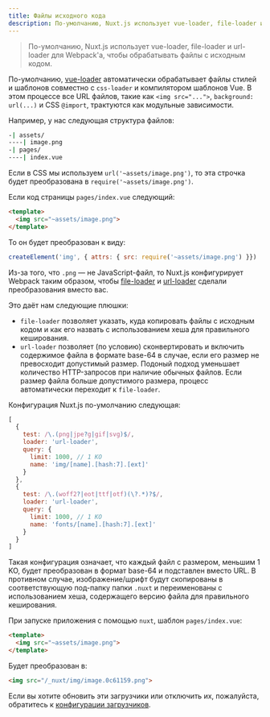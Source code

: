 ```yaml
---
title: Файлы исходного кода
description: По-умолчанию, Nuxt.js использует vue-loader, file-loader и url-loader для Webpack'а, чтобы обрабатывать файлы с исходным кодом.
---
```


> По-умолчанию, Nuxt.js использует vue-loader, file-loader и url-loader для Webpack'а, чтобы обрабатывать файлы с исходным кодом.

По-умолчанию, [vue-loader](http://vue-loader.vuejs.org/en/) автоматически обрабатывает файлы стилей и шаблонов совместно с `css-loader` и компилятором шаблонов Vue. В этом процессе все URL файлов, такие как `<img src="...">`, `background: url(...)` и CSS `@import`, трактуются как модульные зависимости.

Например, у нас следующая структура файлов:

```bash
-| assets/
----| image.png
-| pages/
----| index.vue
```

Если в CSS мы используем `url('~assets/image.png')`, то эта строчка будет преобразована в `require('~assets/image.png')`.

Если код страницы `pages/index.vue` следующий:
```html
<template>
  <img src="~assets/image.png">
</template>
```

То он будет преобразован к виду:

```js
createElement('img', { attrs: { src: require('~assets/image.png') }})
```

Из-за того, что `.png` — не JavaScript-файл, то Nuxt.js конфигурирует Webpack таким образом, чтобы [file-loader](https://github.com/webpack/file-loader) и [url-loader](https://github.com/webpack/url-loader) сделали преобразования вместо вас.

Это даёт нам следующие плюшки:
- `file-loader` позволяет указать, куда копировать файлы с исходным кодом и как его назвать с использованием хеша для правильного кеширования.
- `url-loader` позволяет (по условию) сконвертировать и включить содержимое файла в формате base-64 в случае, если его размер не превосходит допустимый размер. Подоный подход уменьшает количество HTTP-запросов при наличие обычных файлов. Если размер файла больше допустимого размера, процесс автоматически переходит к `file-loader`.

Конфигурация Nuxt.js по-умолчанию следующая:

```js
[
  {
    test: /\.(png|jpe?g|gif|svg)$/,
    loader: 'url-loader',
    query: {
      limit: 1000, // 1 KO
      name: 'img/[name].[hash:7].[ext]'
    }
  },
  {
    test: /\.(woff2?|eot|ttf|otf)(\?.*)?$/,
    loader: 'url-loader',
    query: {
      limit: 1000, // 1 KO
      name: 'fonts/[name].[hash:7].[ext]'
    }
  }
]
```

Такая конфигурация означает, что каждый файл с размером, меньшим 1 KO, будет преобразован в формат base-64 и подставлен вместо URL. В противном случае, изображение/шрифт будут скопированы в соответствующую под-папку папки `.nuxt` и переименованы с использованием хеша, содержащего версию файла для правильного кеширования.

При запуске приложения с помощью `nuxt`, шаблон `pages/index.vue`:

```html
<template>
  <img src="~assets/image.png">
</template>
```

Будет преобразован в:
```html
<img src="/_nuxt/img/image.0c61159.png">
```

Если вы хотите обновить эти загрузчики или отключить их, пожалуйста, обратитесь к [конфигурации загрузчиков](/api/configuration-build).
